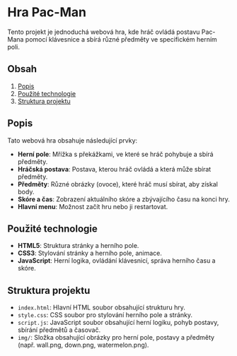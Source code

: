 # Hra Pac-Man

Tento projekt je jednoduchá webová hra, kde hráč ovládá postavu Pac-Mana pomocí klávesnice a sbírá různé předměty ve specifickém herním poli.

## Obsah

1. [Popis](#popis)
2. [Použité technologie](#použité-technologie)
3. [Struktura projektu](#struktura-projektu)

## Popis

Tato webová hra obsahuje následující prvky:
- **Herní pole**: Mřížka s překážkami, ve které se hráč pohybuje a sbírá předměty.
- **Hráčská postava**: Postava, kterou hráč ovládá a která může sbírat předměty.
- **Předměty**: Různé obrázky (ovoce), které hráč musí sbírat, aby získal body.
- **Skóre a čas**: Zobrazení aktuálního skóre a zbývajícího času na konci hry.
- **Hlavní menu**: Možnost začít hru nebo ji restartovat.

## Použité technologie

- **HTML5**: Struktura stránky a herního pole.
- **CSS3**: Stylování stránky a herního pole, animace.
- **JavaScript**: Herní logika, ovládání klávesnicí, správa herního času a skóre.

## Struktura projektu

- `index.html`: Hlavní HTML soubor obsahující strukturu hry.
- `style.css`: CSS soubor pro stylování herního pole a stránky.
- `script.js`: JavaScript soubor obsahující herní logiku, pohyb postavy, sbírání předmětů a časovač.
- `img/`: Složka obsahující obrázky pro herní pole, postavy a předměty (např. wall.png, down.png, watermelon.png).
